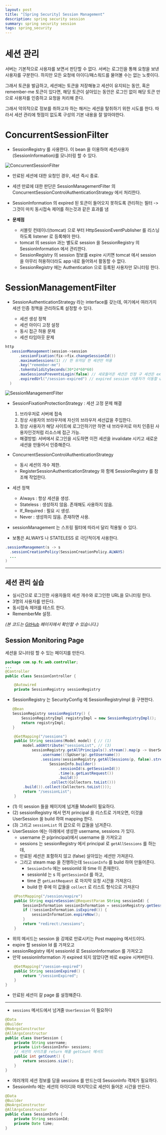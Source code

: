 ```yaml
---
layout: post
title: "[Spring Security] Session Management"
description: spring security session
summary: spring security session
tags: spring_security
---
```


# 세션 관리

서버는 기본적으로 사용자를 보면서 판단할 수 없다. 서버는 로그인을 통해 요청을 보낸 사용자를 구분한다. 하지만 모든 요청에 아이디/패스워드를 물어볼 수는 없는 노릇이다. 

그래서 토큰을 발급하고, 세션에는 토큰을 저장해놓고 세션이 유지되는 동안, 혹은 remember-me 토큰이 있다면, 해당 토큰이 살아있는 동안은 로그인 없이 해당 토큰 만으로 사용자를 인증하고 요청을 처리해 준다.

그래서 악의적으로 정보를 취하고자 하는 해커는 세션을 탈취하기 위한 시도를 한다. 따라서 세션 관리에 헛점이 없도록 구성의 기본 내용을 잘 알아야한다.

# ConcurrentSessionFilter

- SessionRegistry 를 사용한다. 이 bean 을 이용하여 세션사용자(SessionInformation)를 모니터링 할 수 있다.

![ConcurrentSessionFilter](https://bluewind8791.github.io/assets/image/8-concurrent-session.png)

- 만료된 세션에 대한 요청인 경우, 세션 즉시 종료.
- 세션 만료에 대한 판단은 SessionManagementFilter 의 ConcurrentSessionControlAuthenticationStrategy 에서 처리한다.
- SessionInformation 의 expired 된 토큰이 들어오지 못하도록 관리하는 필터 -> 그것이 마치 동시접속 제어를 하는것과 같은 효과를 냄

- **문제점**
  - 서블릿 컨테이너(tomcat) 으로 부터 HttpSessionEventPublisher 를 리스닝 하도록 listener 로 등록해야 한다.
  - tomcat 의 session 과는 별도로 session 을 SessionRegistry 의 SessionInformation 에서 관리한다.
  - SessionRegistry 의 session 정보를 expire 시키면 tomcat 에서 session 을 아무리 허용하더라도 app 내로 들어와서 활동할 수 없다.
  - SessionRegistry 에는 Authentication 으로 등록된 사용자만 모니터링 한다.

# SessionManagementFilter

- SessionAuthenticationStrategy 라는 interface를 갖는데, 여기에서 여러가지 세션 인증 정책을 관리하도록 설정할 수 있다.

  - 세션 생성 정책
  - 세션 아이디 고정 설정
  - 동시 접근 허용 문제
  - 세션 타임아웃 문제

```java
http
  .sessionManagement(session->session
      .sessionFixation(fix->fix.changeSessionId())
      .maximumSessions(1) // 한 유저당 한 세션만 허용
      .key("remember-me")
      .tokenValiditySeconds(30*24*60*60)
      .maxSessionsPreventsLogin(false) // 새로들어온 세션은 인정 구 세션은 expire
      .expiredUrl("/session-expired") // expired session 사용자가 이동할 url
  )
```

![SessionManagementFilter](https://bluewind8791.github.io/assets/image/8-session-management.png)

- SessionFixationProtectionStrategy : 세션 고정 문제 해결
  1. 브라우저로 서버에 접속
  2. 정상 사용자의 브라우저에 자신의 브라우저 세선값을 주입한다.
  3. 정상 사용자가 해당 사이트에 로그인하기만 하면 내 브라우저로 마치 인증된 사용자인것처럼 리소스에 접근 가능.

  - 해결방법: 서버에서 로그인을 시도하면 이전 세션을 invalidate 시키고 새로운 새션을 만들어서 인증해준다.

- ConcurrentSessionControlAuthenticationStrategy
  - 동시 세션의 개수 제한.
  - RegisterSessionAuthenticationStrategy 와 함께 SessionRegistry 를 참조해 작업한다.

- 세션 정책
  - Always : 항상 세션을 생성.
  - Stateless : 생성하지 않음. 존재해도 사용하지 않음.
  - If_Required : 필요 시 생성.
  - Never : 생성하지 않음. 존재하면 사용.
- sessionManagement 는 스프링 필터에 따라서 달리 적용될 수 있다.
- 보통은 ALWAYS 나 STATELESS 로 극단적이게 사용한다.

```java
.sessionManagement(s -> s
  .sessionCreationPolicy(SessionCreationPolicy.ALWAYS)
  ...
)
```

---

## 세션 관리 실습

- 실시간으로 로그인한 사용자들의 세션 개수와 로그인한 URL을 모니터링 한다.
- 3명의 사용자를 만든다.
- 동시접속 제어를 테스트 한다.
- RememberMe 설정.

*(본 코드는 [GitHub](https://github.com/Bluewind8791/learning_programming/tree/main/Learning-Spring/part3_spring-security/8-session-management) 페이지에서 확인할 수 있습니다.)*

## Session Monitoring Page

세션을 모니터링 할 수 있는 페이지를 만든다.

```java
package com.sp.fc.web.controller;
...
@Controller
public class SessionController {

    @Autowired
    private SessionRegistry sessionRegistry
```
- SessionRegistry 는 SecurityConfig 에 SessionRegistryImpl 을 구현한다.
    ```java
    @Bean
    SessionRegistry sessionRegistry() {
        SessionRegistryImpl registryImpl = new SessionRegistryImpl();
        return registryImpl;
    }
    ```

```java
    @GetMapping("/sessions")
    public String sessions(Model model) { // (1)
        model.addAttribute("sessionList", // (3)
            sessionRegistry.getAllPrincipals().stream().map(p -> UserSession.builder() // (2)
                .username(((SpUser)p).getUsername())
                .sessions(sessionRegistry.getAllSessions(p, false).stream().map(s ->
                    SessionInfo.builder()
                        .sessionId(s.getSessionId())
                        .time(s.getLastRequest())
                        .build())
                    .collect(Collectors.toList()))
        .build()).collect(Collectors.toList()));
        return "/sessionList";
    }
```

- (1) 이 session 들을 페이지에 넘겨줄 Model이 필요하다.
- (2) sessionRegistry 에서 먼저 principal 을 리스트로 가져오면, 이것을 UserSession 을 build 하여 mapping 한다.
- (3) 그리고 `sessionList` 의 값으로 이 값들을 넘겨준다.
- UserSession 에는 아래에서 생성한 username, sessions 가 있다.
  - username 은 p(principal)에서 username 을 가져오고
  - sessions 는 sessionRegistry 에서 principal 로 `getAllSessions` 를 하는데,
  - 만료된 세션은 포함하지 않고 (false) 살아있는 세션만 가져온다.
  - 그리고 steam map 을 진행하는데 `SessionInfo` 를 build 하여 만들어준다.
    - `SessionInfo` 에는 sessionId 와 time 이 존재한다.
    - sessionId 는 s 의 `getSessionId` 를 하고,
    - time 은 `getLastRequest` 로 마지막 요청 시간을 가져온다.
    - build 한 후에 이 값들을 `collect` 로 리스트 형식으로 가져온다

```java
    @PostMapping("/session/expire")
    public String expireSession(@RequestParam String sessionId) {
        SessionInformation sessionInformation = sessionRegistry.getSessionInformation(sessionId);
        if (!sessionInformation.isExpired()) {
            sessionInformation.expireNow();
        }
        return "redirect:/sessions";
    }
```

- 위의 메서드는 session 을 강제로 만료시키는 Post mapping 메서드이다.
- expire 할 session Id 를 가져오고
- sessionRegistry 에서 sessionId 로 SessionInformation 를 가져오고
- 만약 sessionInformation 가 expired 되지 않았다면 바로 expire 시켜버린다.

```java
    @GetMapping("/session-expired")
    public String sessionExpired() {
        return "/sessionExpired";
    }
}
```

- 만료된 세션이 갈 page 를 설정해준다.

---

- `sessions` 메서드에서 넘겨줄 `UserSession` 이 필요하다

```java
@Data
@Builder
@NoArgsConstructor
@AllArgsConstructor
public class UserSession {
    private String username;
    private List<SessionInfo> sessions;
    // 세션의 사이즈를 return 해줄 getCount 메서드
    public int getCount() {
        return sessions.size();
    }
}
```

- 여러개의 세션 정보를 담을 sessions 를 만드는데 SessionInfo 객체가 필요하다.
- SessionInfo 에는 세션의 아이디와 마지막으로 세션이 들어온 시간을 만든다.

```java
@Data
@Builder
@NoArgsConstructor
@AllArgsConstructor
public class SessionInfo {
    private String sessionId;
    private Date time;
}
```

